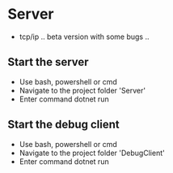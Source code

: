 # Server

* tcp/ip
.. beta version with some bugs ..

## Start the server

* Use bash, powershell or cmd 
* Navigate to the project folder 'Server'
* Enter command dotnet run

## Start the debug client

* Use bash, powershell or cmd 
* Navigate to the project folder 'DebugClient'
* Enter command dotnet run
